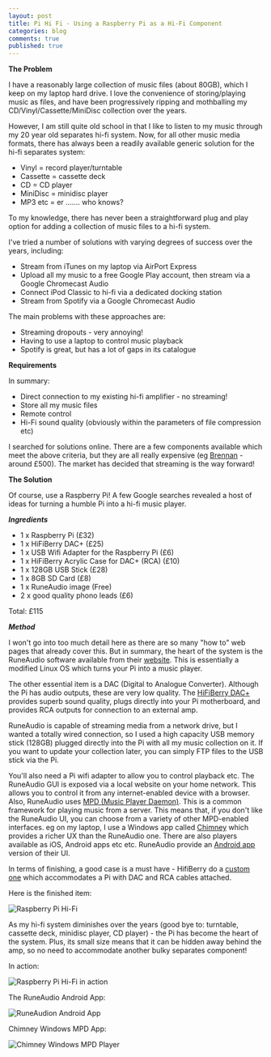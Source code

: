 ```yaml
---
layout: post
title: Pi Hi Fi - Using a Raspberry Pi as a Hi-Fi Component
categories: blog
comments: true
published: true
---
```


**The Problem**

I have a reasonably large collection of music files (about 80GB), which I keep on my laptop hard drive. I love the convenience of storing/playing music as files, and have been progressively ripping and mothballing my CD/Vinyl/Cassette/MiniDisc collection over the years. 

However, I am still quite old school in that I like to listen to my music through my 20 year old separates hi-fi system. Now, for all other music media formats, there has always been a readily available generic solution for the hi-fi separates system:

* Vinyl = record player/turntable
* Cassette = cassette deck
* CD = CD player
* MiniDisc = minidisc player
* MP3 etc = er ....... who knows?

To my knowledge, there has never been a straightforward plug and play option for adding a collection of music files to a hi-fi system.

I've tried a number of solutions with varying degrees of success over the years, including:

* Stream from iTunes on my laptop via AirPort Express
* Upload all my music to a free Google Play account, then stream via a Google Chromecast Audio
* Connect iPod Classic to hi-fi via a dedicated docking station
* Stream from Spotify via a Google Chromecast Audio

The main problems with these approaches are:
* Streaming dropouts - very annoying!
* Having to use a laptop to control music playback
* Spotify is great, but has a lot of gaps in its catalogue

**Requirements**

In summary:
* Direct connection to my existing hi-fi amplifier - no streaming!
* Store all my music files
* Remote control
* Hi-Fi sound quality (obviously within the parameters of file compression etc)

I searched for solutions online. There are a few components available which meet the above criteria, but they are all really expensive (eg [Brennan](http://www.brennan.co.uk/units) - around £500). The market has decided that streaming is the way forward!

**The Solution**

Of course, use a Raspberry Pi! A few Google searches revealed a host of ideas for turning a humble Pi into a hi-fi music player.

***Ingredients***
* 1 x Raspberry Pi (£32)
* 1 x HiFiBerry DAC+ (£25)
* 1 x USB Wifi Adapter for the Raspberry Pi (£6)
* 1 x HiFiBerry Acrylic Case for DAC+ (RCA) (£10)
* 1 x 128GB USB Stick (£28)
* 1 x 8GB SD Card (£8)
* 1 x RuneAudio image (Free)
* 2 x good quality phono leads (£6)

Total: £115

***Method***

I won't go into too much detail here as there are so many "how to" web pages that already cover this. But in summary, the heart of the system is the RuneAudio software available from their [website](http://www.runeaudio.com/). This is essentially a modified Linux OS which turns your Pi into a music player. 

The other essential item is a DAC (Digital to Analogue Converter). Although the Pi has audio outputs, these are very low quality. The [HiFiBerry DAC+](https://www.hifiberry.com/products/dacplus/) provides superb sound quality, plugs directly into your Pi motherboard, and provides RCA outputs for connection to an external amp.

RuneAudio is capable of streaming media from a network drive, but I wanted a totally wired connection, so I used a high capacity USB memory stick (128GB) plugged directly into the Pi with all my music collection on it. If you want to update your collection later, you can simply FTP files to the USB stick via the Pi.

You'll also need a Pi wifi adapter to allow you to control playback etc. The RuneAudio GUI is exposed via a local website on your home network. This allows you to control it from any internet-enabled device with a browser. Also, RuneAudio uses [MPD (Music Player Daemon)](https://en.wikipedia.org/wiki/Music_Player_Daemon). This is a common framework for playing music from a server. This means that, if you don't like the RuneAudio UI, you can choose from a variety of other MPD-enabled interfaces. eg on my laptop, I use a Windows app called [Chimney](https://www.microsoft.com/en-gb/store/p/chimney/9wzdncrfj6jx?silentauth=1&wa=wsignin1.0&activetab=pivot%3aoverviewtab) which provides a richer UX than the RuneAudio one. There are also players available as iOS, Android apps etc etc. RuneAudio provide an [Android app](https://play.google.com/store/apps/details?id=com.runeaudio&hl=en_GB) version of their UI.

In terms of finishing, a good case is a must have - HifiBerry do a [custom one](https://www.hifiberry.com/shop/cases/hifiberry-case-for-dac-rca-and-digi-black/) which accommodates a Pi with DAC and RCA cables attached.

Here is the finished item:

![Raspberry Pi Hi-Fi](https://raw.githubusercontent.com/julianjoseph/julianjoseph.github.io/master/images/raspberry-pi-hifi.jpg)

As my hi-fi system diminishes over the years (good bye to: turntable, cassette deck, minidisc player, CD player) - the Pi has become the heart of the system. Plus, its small size means that it can be hidden away behind the amp, so no need to accommodate another bulky separates component!

In action:

![Raspberry Pi Hi-Fi in action](https://raw.githubusercontent.com/julianjoseph/julianjoseph.github.io/master/images/raspberry-pi-hifi-in-action.jpg)

The RuneAudio Android App:

![RuneAudion Android App](https://raw.githubusercontent.com/julianjoseph/julianjoseph.github.io/master/images/RuneAudio-AndroidApp.jpg)

Chimney Windows MPD App:

![Chimney Windows MPD Player](https://raw.githubusercontent.com/julianjoseph/julianjoseph.github.io/master/images/chimney-mpd-player.jpg)



